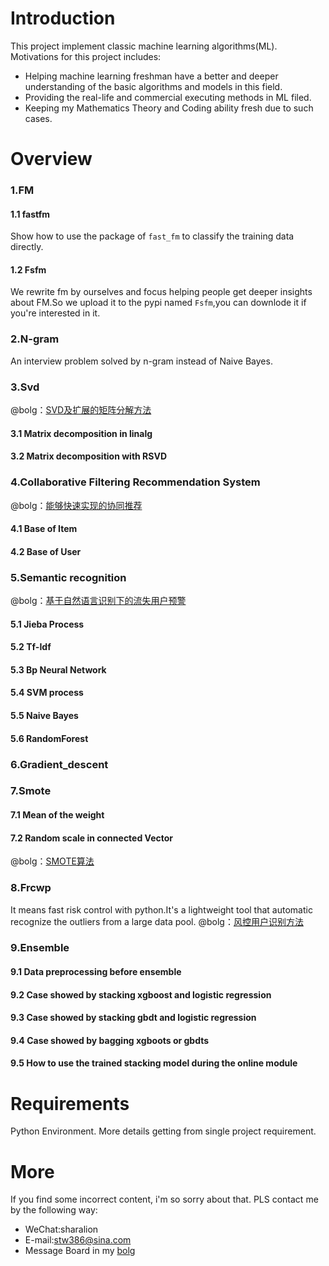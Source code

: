 # Introduction
This project implement classic machine learning algorithms(ML). Motivations for this project includes:
- Helping machine learning freshman have a better and deeper understanding of the basic algorithms and models in this field.
- Providing the real-life and commercial executing methods in ML filed.
- Keeping my Mathematics Theory and Coding ability fresh due to such cases. 

# Overview
### 1.FM
#### 1.1 fastfm
Show how to use the package of `fast_fm` to classify the training data directly.
#### 1.2 Fsfm
We rewrite fm by ourselves and focus helping people get deeper insights about FM.So we upload it to the pypi named `Fsfm`,you can downlode it if you're interested in it.

### 2.N-gram
An interview problem solved by n-gram instead of Naive Bayes.

### 3.Svd
@bolg：[SVD及扩展的矩阵分解方法](http://shataowei.com/2017/08/27/SVD及扩展的矩阵分解方法/)
#### 3.1 Matrix decomposition in linalg
#### 3.2 Matrix decomposition with RSVD 

### 4.Collaborative Filtering Recommendation System 
@bolg：[能够快速实现的协同推荐](http://shataowei.com/2017/12/01/能够快速实现的协同推荐/)
#### 4.1 Base of Item
#### 4.2 Base of User

### 5.Semantic recognition
@bolg：[基于自然语言识别下的流失用户预警](http://shataowei.com/2017/08/15/基于自然语言识别下的流失用户预警/)
#### 5.1 Jieba Process
#### 5.2 Tf-Idf
#### 5.3 Bp Neural Network
#### 5.4 SVM process
#### 5.5 Naive Bayes
#### 5.6 RandomForest

### 6.Gradient_descent

### 7.Smote
#### 7.1 Mean of the weight  
#### 7.2 Random scale in connected Vector
@bolg：[SMOTE算法](http://shataowei.com/2017/12/01/SMOTE算法/)

### 8.Frcwp
It means fast risk control with python.It's a lightweight tool that automatic recognize the outliers from a large data pool. 
@bolg：[风控用户识别方法](http://shataowei.com/2017/12/09/风控用户识别方法/)

### 9.Ensemble
#### 9.1 Data preprocessing before ensemble 
#### 9.2 Case showed by stacking xgboost and logistic regression
#### 9.3 Case showed by stacking gbdt and logistic regression
#### 9.4 Case showed by bagging xgboots or gbdts
#### 9.5 How to use the trained stacking model during the online module


# Requirements
Python Environment.
More details getting from single project requirement.

# More
If you find some incorrect content, i'm so sorry about that. PLS contact me by the following way:
- WeChat:sharalion
- E-mail:stw386@sina.com
- Message Board in my [bolg](http://shataowei.com)
